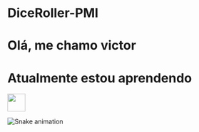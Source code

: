 ﻿# DiceRoller-PMI
# Olá, me chamo victor

# Atualmente estou aprendendo
<img src="https://cdn.jsdelivr.net/gh/devicons/devicon/icons/git/git-original.svg" width="40" height="40"/>

![Snake animation](https://github.com/estudante843@gmail.com/victorPs1212/blob/output/github-contribution-grid-snake.svg)
